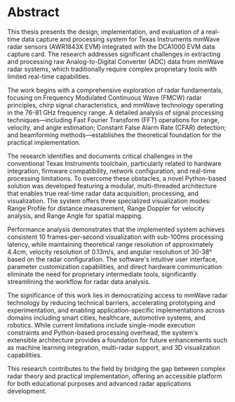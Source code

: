 # Abstract

This thesis presents the design, implementation, and evaluation of a real-time data capture and processing system for Texas Instruments mmWave radar sensors (AWR1843X EVM) integrated with the DCA1000 EVM data capture card. The research addresses significant challenges in extracting and processing raw Analog-to-Digital Converter (ADC) data from mmWave radar systems, which traditionally require complex proprietary tools with limited real-time capabilities.

The work begins with a comprehensive exploration of radar fundamentals, focusing on Frequency Modulated Continuous Wave (FMCW) radar principles, chirp signal characteristics, and mmWave technology operating in the 76-81 GHz frequency range. A detailed analysis of signal processing techniques—including Fast Fourier Transform (FFT) operations for range, velocity, and angle estimation; Constant False Alarm Rate (CFAR) detection; and beamforming methods—establishes the theoretical foundation for the practical implementation.

The research identifies and documents critical challenges in the conventional Texas Instruments toolchain, particularly related to hardware integration, firmware compatibility, network configuration, and real-time processing limitations. To overcome these obstacles, a novel Python-based solution was developed featuring a modular, multi-threaded architecture that enables true real-time radar data acquisition, processing, and visualization. The system offers three specialized visualization modes: Range Profile for distance measurement, Range Doppler for velocity analysis, and Range Angle for spatial mapping.

Performance analysis demonstrates that the implemented system achieves consistent 10 frames-per-second visualization with sub-100ms processing latency, while maintaining theoretical range resolution of approximately 4.4cm, velocity resolution of 0.13m/s, and angular resolution of 30-38° based on the radar configuration. The software's intuitive user interface, parameter customization capabilities, and direct hardware communication eliminate the need for proprietary intermediate tools, significantly streamlining the workflow for radar data analysis.

The significance of this work lies in democratizing access to mmWave radar technology by reducing technical barriers, accelerating prototyping and experimentation, and enabling application-specific implementations across domains including smart cities, healthcare, automotive systems, and robotics. While current limitations include single-mode execution constraints and Python-based processing overhead, the system's extensible architecture provides a foundation for future enhancements such as machine learning integration, multi-radar support, and 3D visualization capabilities.

This research contributes to the field by bridging the gap between complex radar theory and practical implementation, offering an accessible platform for both educational purposes and advanced radar applications development.
